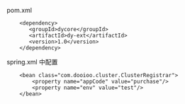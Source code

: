 pom.xml

        <dependency>
           <groupId>dycore</groupId>
           <artifactId>dy-ext</artifactId>
           <version>1.0</version>
        </dependency>
        
        
spring.xml 中配置 

        <bean class="com.dooioo.cluster.ClusterRegistrar">
    		<property name="appCode" value="purchase"/>
    		<property name="env" value="test"/>
	    </bean>